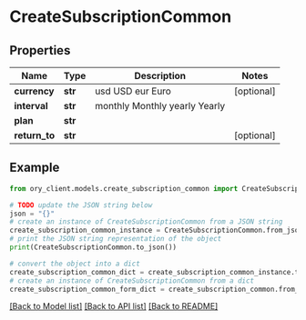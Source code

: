 # CreateSubscriptionCommon


## Properties

Name | Type | Description | Notes
------------ | ------------- | ------------- | -------------
**currency** | **str** |  usd USD eur Euro | [optional] 
**interval** | **str** |  monthly Monthly yearly Yearly | 
**plan** | **str** |  | 
**return_to** | **str** |  | [optional] 

## Example

```python
from ory_client.models.create_subscription_common import CreateSubscriptionCommon

# TODO update the JSON string below
json = "{}"
# create an instance of CreateSubscriptionCommon from a JSON string
create_subscription_common_instance = CreateSubscriptionCommon.from_json(json)
# print the JSON string representation of the object
print(CreateSubscriptionCommon.to_json())

# convert the object into a dict
create_subscription_common_dict = create_subscription_common_instance.to_dict()
# create an instance of CreateSubscriptionCommon from a dict
create_subscription_common_form_dict = create_subscription_common.from_dict(create_subscription_common_dict)
```
[[Back to Model list]](../README.md#documentation-for-models) [[Back to API list]](../README.md#documentation-for-api-endpoints) [[Back to README]](../README.md)


